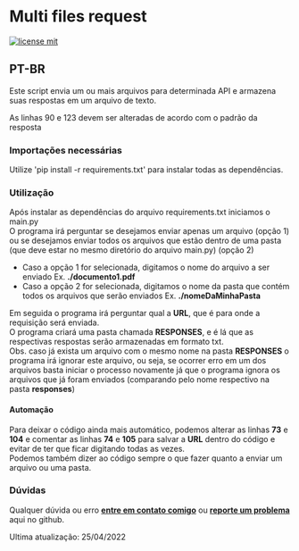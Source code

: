 # Multi files request
[![license mit](https://img.shields.io/badge/license-MIT-green)](LICENSE.md)<br>

## PT-BR<br>

Este script envia um ou mais arquivos para determinada API e armazena suas respostas em um arquivo de texto.<br>

As linhas 90 e 123 devem ser alteradas de acordo com o padrão da resposta<br>

### Importações necessárias<br>

Utilize 'pip install -r requirements.txt' para instalar todas as dependências.<br>

### Utilização<br>
Após instalar as dependências do arquivo requirements.txt iniciamos o main.py<br>
O programa irá perguntar se desejamos enviar apenas um arquivo (opção 1) ou se desejamos enviar todos os arquivos que estão dentro de uma pasta (que deve estar no mesmo diretório do arquivo main.py) (opção 2)<br>
* Caso a opção 1 for selecionada, digitamos o nome do arquivo a ser enviado Ex. **./documento1.pdf**<br>
* Caso a opção 2 for selecionada, digitamos o nome da pasta que contém todos os arquivos que serão enviados Ex. **./nomeDaMinhaPasta**<br>

Em seguida o programa irá perguntar qual a **URL**, que é para onde a requisição será enviada.<br>
O programa criará uma pasta chamada **RESPONSES**, e é lá que as respectivas respostas serão armazenadas em formato txt.<br>
Obs. caso já exista um arquivo com o mesmo nome na pasta **RESPONSES** o programa irá ignorar este arquivo, ou seja, se ocorrer erro em um dos arquivos basta iniciar o processo novamente já que o programa ignora os arquivos que já foram enviados (comparando pelo nome respectivo na pasta **responses**)<br>

#### Automação<br>
Para deixar o código ainda mais automático, podemos alterar as linhas **73** e **104** e comentar as linhas **74** e **105** para salvar a **URL** dentro do código e evitar de ter que ficar digitando todas as vezes.<br>Podemos também dizer ao código sempre o que fazer quanto a enviar um arquivo ou uma pasta.<br>


### Dúvidas<br>

Qualquer dúvida ou erro **[entre em contato comigo](https://www.instagram.com/mts.e/)** ou **[reporte um problema](https://github.com/euMts/multifiles_request/issues)** aqui no github.<br>

Ultima atualização: 25/04/2022<br>